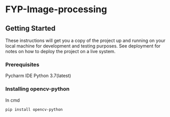 # FYP-Image-processing

## Getting Started

These instructions will get you a copy of the project up and running on your local machine for development and testing purposes. See deployment for notes on how to deploy the project on a live system.

### Prerequisites

Pycharm IDE
Python 3.7(latest)

### Installing opencv-python

In cmd
```
pip install opencv-python
```

